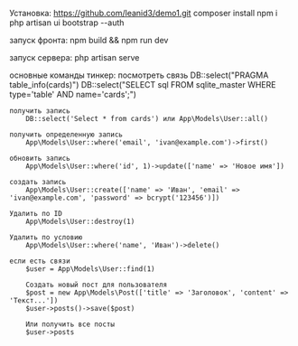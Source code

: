 Установка:
    https://github.com/leanid3/demo1.git
    composer install 
    npm i 
    php artisan ui bootstrap --auth


запуск фронта:
    npm build && npm run dev

запуск сервера:
    php artisan serve


основные команды тинкер:
    посмотреть связь 
        DB::select("PRAGMA table_info(cards)")
        DB::select("SELECT sql FROM sqlite_master WHERE type='table' AND name='cards';")
    
    получить запись
        DB::select('Select * from cards') или App\Models\User::all()
    
    получить определенную запись
        App\Models\User::where('email', 'ivan@example.com')->first()
    
    обновить запись
        App\Models\User::where('id', 1)->update(['name' => 'Новое имя'])

    создать запись
        App\Models\User::create(['name' => 'Иван', 'email' => 'ivan@example.com', 'password' => bcrypt('123456')])

    Удалить по ID
        App\Models\User::destroy(1)

    Удалить по условию
        App\Models\User::where('name', 'Иван')->delete()

    если есть связи
        $user = App\Models\User::find(1)

        Создать новый пост для пользователя
        $post = new App\Models\Post(['title' => 'Заголовок', 'content' => 'Текст...'])
        $user->posts()->save($post)

        Или получить все посты
        $user->posts